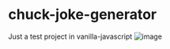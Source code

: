 # chuck-joke-generator

Just a test project in vanilla-javascript
![image](https://user-images.githubusercontent.com/87022843/230973283-c3e86b43-1605-4bc7-af90-2e588d056046.png)
